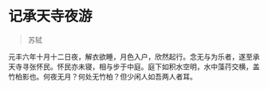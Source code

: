 # 记承天寺夜游

> 苏轼

元丰六年十月十二日夜，解衣欲睡，月色入户，欣然起行。念无与为乐者，遂至承天寺寻张怀民。怀民亦未寝，相与步于中庭。庭下如积水空明，水中藻荇交横，盖竹柏影也。何夜无月？何处无竹柏？但少闲人如吾两人者耳。